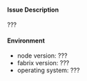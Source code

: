 #### Issue Description
???

#### Environment
- node version: ???
- fabrix version: ???
- operating system: ???
